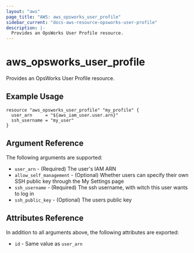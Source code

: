 ```yaml
---
layout: "aws"
page_title: "AWS: aws_opsworks_user_profile"
sidebar_current: "docs-aws-resource-opsworks-user-profile"
description: |-
  Provides an OpsWorks User Profile resource.
---
```


# aws_opsworks_user_profile

Provides an OpsWorks User Profile resource.

## Example Usage

```hcl
resource "aws_opsworks_user_profile" "my_profile" {
  user_arn     = "${aws_iam_user.user.arn}"
  ssh_username = "my_user"
}
```

## Argument Reference

The following arguments are supported:

* `user_arn` - (Required) The user's IAM ARN
* `allow_self_management` - (Optional) Whether users can specify their own SSH public key through the My Settings page
* `ssh_username` - (Required) The ssh username, with witch this user wants to log in
* `ssh_public_key` - (Optional) The users public key

## Attributes Reference

In addition to all arguments above, the following attributes are exported:

* `id` - Same value as `user_arn`
